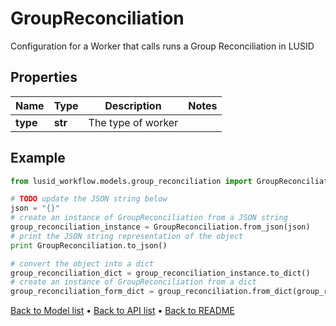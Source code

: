 # GroupReconciliation

Configuration for a Worker that calls runs a Group Reconciliation in LUSID

## Properties
Name | Type | Description | Notes
------------ | ------------- | ------------- | -------------
**type** | **str** | The type of worker | 

## Example

```python
from lusid_workflow.models.group_reconciliation import GroupReconciliation

# TODO update the JSON string below
json = "{}"
# create an instance of GroupReconciliation from a JSON string
group_reconciliation_instance = GroupReconciliation.from_json(json)
# print the JSON string representation of the object
print GroupReconciliation.to_json()

# convert the object into a dict
group_reconciliation_dict = group_reconciliation_instance.to_dict()
# create an instance of GroupReconciliation from a dict
group_reconciliation_form_dict = group_reconciliation.from_dict(group_reconciliation_dict)
```
[Back to Model list](../README.md#documentation-for-models) &#8226; [Back to API list](../README.md#documentation-for-api-endpoints) &#8226; [Back to README](../README.md)


